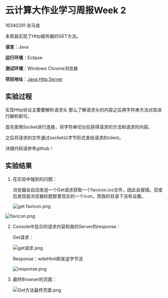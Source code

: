 # 云计算大作业学习周报Week 2

16340291 张马良

本周我实现了Http服务器的GET方法。

**语言**：Java

**运行环境**：Eclipse

**测试环境**：Windows Chrome浏览器

**项目地址**：[Java Http Server](https://github.com/PeanutADi/JavaSocketHttpServer)

## 实验过程

实现Http协议主要要解析请求头 那么了解请求头的内容之后用字符串方法对其进行解析即可。

首先使用Socket进行连接，将字符串切分后获得请求的方法和请求的内容。

之后将请求的文件通过socket以字节形式发给请求的client。

详细代码请参考github！

## 实验结果

1. 在实验中碰到的问题：

   浏览器会自动发送一个Get请求获取一个favicon.ico文件，因此会报错。百度后发现是浏览器标题那里现实的一个icon，而我的目录下没有设置。

   ![get favicon.png](https://i.loli.net/2019/06/17/5d06ff33ac8a288720.png)


![favicon.png](https://i.loli.net/2019/06/17/5d06ff33684c567763.png)

2. Console中显示的请求内容和我的Server的response：

   Get请求：

   ![get请求.png](https://i.loli.net/2019/06/17/5d06ff33b2d7c82628.png)

   Response：witeHtml即发送字节流

   ![response.png](https://i.loli.net/2019/06/17/5d06ff3379fc934253.png)

3. 最终Browser的页面：

   ![Get方法最终页面.png](https://i.loli.net/2019/06/17/5d06ff33ec52528585.png)

